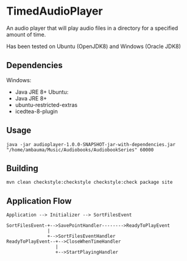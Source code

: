 # TimedAudioPlayer
An audio player that will play audio files in a directory for a specified amount of time.

Has been tested on Ubuntu (OpenJDK8) and Windows (Oracle JDK8)

## Dependencies
Windows:
 * Java JRE 8+
Ubuntu:
 * Java JRE 8+
 * ubuntu-restricted-extras
 * icedtea-8-plugin

## Usage
```shell
java -jar audioplayer-1.0.0-SNAPSHOT-jar-with-dependencies.jar "/home/ambauma/Music/Audiobooks/AudiobookSeries" 60000
```

## Building
```shell
mvn clean checkstyle:checkstyle checkstyle:check package site
```

## Application Flow

    Application --> Initializer --> SortFilesEvent

    SortFilesEvent-+-->SavePointHandler-------->ReadyToPlayEvent
                   |
                   +-->SortFilesEventHandler
    ReadyToPlayEvent--+-->CloseWhenTimeHandler
                      |
                      +-->StartPlayingHandler